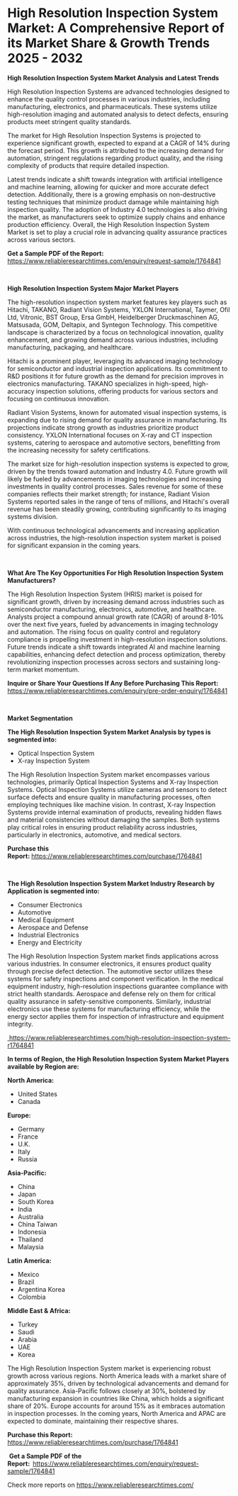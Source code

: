 <p><h1>High Resolution Inspection System Market: A Comprehensive Report of its Market Share & Growth Trends 2025 - 2032</h1></p><p><strong>High Resolution Inspection System Market Analysis and Latest Trends</strong></p>
<p><p>High Resolution Inspection Systems are advanced technologies designed to enhance the quality control processes in various industries, including manufacturing, electronics, and pharmaceuticals. These systems utilize high-resolution imaging and automated analysis to detect defects, ensuring products meet stringent quality standards. </p><p>The market for High Resolution Inspection Systems is projected to experience significant growth, expected to expand at a CAGR of 14% during the forecast period. This growth is attributed to the increasing demand for automation, stringent regulations regarding product quality, and the rising complexity of products that require detailed inspection. </p><p>Latest trends indicate a shift towards integration with artificial intelligence and machine learning, allowing for quicker and more accurate defect detection. Additionally, there is a growing emphasis on non-destructive testing techniques that minimize product damage while maintaining high inspection quality. The adoption of Industry 4.0 technologies is also driving the market, as manufacturers seek to optimize supply chains and enhance production efficiency. Overall, the High Resolution Inspection System Market is set to play a crucial role in advancing quality assurance practices across various sectors.</p></p>
<p><strong>Get a Sample PDF of the Report:&nbsp;</strong> <a href="https://www.reliableresearchtimes.com/enquiry/request-sample/1764841?utm_campaign=2806&utm_medium=2&utm_source=Github&utm_content=ia&utm_term=27022025&utm_id=high-resolution-inspection-system">https://www.reliableresearchtimes.com/enquiry/request-sample/1764841</a></p>
<p>&nbsp;</p>
<p><strong>High Resolution Inspection System Major Market Players</strong></p>
<p><p>The high-resolution inspection system market features key players such as Hitachi, TAKANO, Radiant Vision Systems, YXLON International, Taymer, Ofil Ltd, Vitronic, BST Group, Ersa GmbH, Heidelberger Druckmaschinen AG, Matsusada, GOM, Deltapix, and Syntegon Technology. This competitive landscape is characterized by a focus on technological innovation, quality enhancement, and growing demand across various industries, including manufacturing, packaging, and healthcare.</p><p>Hitachi is a prominent player, leveraging its advanced imaging technology for semiconductor and industrial inspection applications. Its commitment to R&D positions it for future growth as the demand for precision improves in electronics manufacturing. TAKANO specializes in high-speed, high-accuracy inspection solutions, offering products for various sectors and focusing on continuous innovation.</p><p>Radiant Vision Systems, known for automated visual inspection systems, is expanding due to rising demand for quality assurance in manufacturing. Its projections indicate strong growth as industries prioritize product consistency. YXLON International focuses on X-ray and CT inspection systems, catering to aerospace and automotive sectors, benefitting from the increasing necessity for safety certifications.</p><p>The market size for high-resolution inspection systems is expected to grow, driven by the trends toward automation and Industry 4.0. Future growth will likely be fueled by advancements in imaging technologies and increasing investments in quality control processes. Sales revenue for some of these companies reflects their market strength; for instance, Radiant Vision Systems reported sales in the range of tens of millions, and Hitachi's overall revenue has been steadily growing, contributing significantly to its imaging systems division.</p><p>With continuous technological advancements and increasing application across industries, the high-resolution inspection system market is poised for significant expansion in the coming years.</p></p>
<p>&nbsp;</p>
<p><strong>What Are The Key Opportunities For High Resolution Inspection System Manufacturers?</strong></p>
<p><p>The High Resolution Inspection System (HRIS) market is poised for significant growth, driven by increasing demand across industries such as semiconductor manufacturing, electronics, automotive, and healthcare. Analysts project a compound annual growth rate (CAGR) of around 8-10% over the next five years, fueled by advancements in imaging technology and automation. The rising focus on quality control and regulatory compliance is propelling investment in high-resolution inspection solutions. Future trends indicate a shift towards integrated AI and machine learning capabilities, enhancing defect detection and process optimization, thereby revolutionizing inspection processes across sectors and sustaining long-term market momentum.</p></p>
<p><strong>Inquire or Share Your Questions If Any Before Purchasing This Report:</strong> <a href="https://www.reliableresearchtimes.com/enquiry/pre-order-enquiry/1764841?utm_campaign=2806&utm_medium=2&utm_source=Github&utm_content=ia&utm_term=27022025&utm_id=high-resolution-inspection-system">https://www.reliableresearchtimes.com/enquiry/pre-order-enquiry/1764841</a></p>
<p>&nbsp;</p>
<p><strong>Market Segmentation</strong></p>
<p><strong>The High Resolution Inspection System Market Analysis by types is segmented into:</strong></p>
<p><ul><li>Optical Inspection System</li><li>X-ray Inspection System</li></ul></p>
<p><p>The High Resolution Inspection System market encompasses various technologies, primarily Optical Inspection Systems and X-ray Inspection Systems. Optical Inspection Systems utilize cameras and sensors to detect surface defects and ensure quality in manufacturing processes, often employing techniques like machine vision. In contrast, X-ray Inspection Systems provide internal examination of products, revealing hidden flaws and material consistencies without damaging the samples. Both systems play critical roles in ensuring product reliability across industries, particularly in electronics, automotive, and medical sectors.</p></p>
<p><strong>Purchase this Report:&nbsp;</strong><a href="https://www.reliableresearchtimes.com/purchase/1764841?utm_campaign=2806&utm_medium=2&utm_source=Github&utm_content=ia&utm_term=27022025&utm_id=high-resolution-inspection-system">https://www.reliableresearchtimes.com/purchase/1764841</a></p>
<p>&nbsp;</p>
<p><strong>The High Resolution Inspection System Market Industry Research by Application is segmented into:</strong></p>
<p><ul><li>Consumer Electronics</li><li>Automotive</li><li>Medical Equipment</li><li>Aerospace and Defense</li><li>Industrial Electronics</li><li>Energy and Electricity</li></ul></p>
<p><p>The High Resolution Inspection System market finds applications across various industries. In consumer electronics, it ensures product quality through precise defect detection. The automotive sector utilizes these systems for safety inspections and component verification. In the medical equipment industry, high-resolution inspections guarantee compliance with strict health standards. Aerospace and defense rely on them for critical quality assurance in safety-sensitive components. Similarly, industrial electronics use these systems for manufacturing efficiency, while the energy sector applies them for inspection of infrastructure and equipment integrity.</p></p>
<p><a href="https://www.reliableresearchtimes.com/high-resolution-inspection-system-r1764841?utm_campaign=2806&utm_medium=2&utm_source=Github&utm_content=ia&utm_term=27022025&utm_id=high-resolution-inspection-system">&nbsp;https://www.reliableresearchtimes.com/high-resolution-inspection-system-r1764841</a></p>
<p><strong>In terms of Region, the High Resolution Inspection System Market Players available by Region are:</strong></p>
<p>
    <p> <strong> North America: </strong>
        <ul>
            <li>United States</li>
            <li>Canada</li>
        </ul>
        </p> 
    <p> <strong> Europe: </strong>
        <ul>
            <li>Germany</li>
            <li>France</li>
            <li>U.K.</li>
            <li>Italy</li>
            <li>Russia</li>
        </ul>
        </p> 
    <p> <strong> Asia-Pacific: </strong>
        <ul>
            <li>China</li>
            <li>Japan</li>
            <li>South Korea</li>
            <li>India</li>
            <li>Australia</li>
            <li>China Taiwan</li>
            <li>Indonesia</li>
            <li>Thailand</li>
            <li>Malaysia</li>
        </ul>
        </p> 
    <p> <strong> Latin America: </strong>
        <ul>
            <li>Mexico</li>
            <li>Brazil</li>
            <li>Argentina Korea</li>
            <li>Colombia</li>
        </ul>
        </p> 
    <p> <strong> Middle East & Africa: </strong>
        <ul>
            <li>Turkey</li>
            <li>Saudi</li>
            <li>Arabia</li>
            <li>UAE</li>
            <li>Korea</li>
        </ul>
    </p>
    </p>
<p><p>The High Resolution Inspection System market is experiencing robust growth across various regions. North America leads with a market share of approximately 35%, driven by technological advancements and demand for quality assurance. Asia-Pacific follows closely at 30%, bolstered by manufacturing expansion in countries like China, which holds a significant share of 20%. Europe accounts for around 15% as it embraces automation in inspection processes. In the coming years, North America and APAC are expected to dominate, maintaining their respective shares.</p></p>
<p><strong>Purchase this Report: </strong><a href="https://www.reliableresearchtimes.com/purchase/1764841?utm_campaign=2806&utm_medium=2&utm_source=Github&utm_content=ia&utm_term=27022025&utm_id=high-resolution-inspection-system">https://www.reliableresearchtimes.com/purchase/1764841</a></p>
<p>&nbsp;<strong>Get a Sample PDF of the Report:&nbsp;&nbsp;</strong><a href="https://www.reliableresearchtimes.com/enquiry/request-sample/1764841?utm_campaign=2806&utm_medium=2&utm_source=Github&utm_content=ia&utm_term=27022025&utm_id=high-resolution-inspection-system">https://www.reliableresearchtimes.com/enquiry/request-sample/1764841</a></p>
<p><strong></strong></p>
<p>Check more reports on <a href="https://www.reliableresearchtimes.com/?utm_campaign=2806&utm_medium=2&utm_source=Github&utm_content=ia&utm_term=27022025&utm_id=high-resolution-inspection-system">https://www.reliableresearchtimes.com/</a></p>